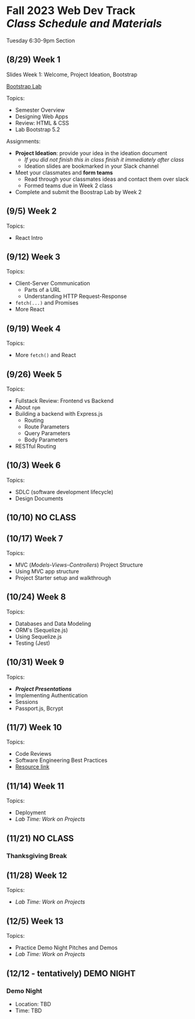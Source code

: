 # Fall 2023 Web Dev Track <br />_Class Schedule and Materials_

Tuesday 6:30-9pm Section

## (8/29) Week 1

Slides Week 1: Welcome, Project Ideation, Bootstrap

[Bootstrap Lab](https://github.com/CUNYTechPrep/lab-bootstrap-5.2)

Topics:

- Semester Overview
- Designing Web Apps
- Review: HTML & CSS
- Lab Bootstrap 5.2

Assignments:


- **Project Ideation**: provide your idea in the ideation document
    + *If you did not finish this in class finish it immediately after class*
    + Ideation slides are bookmarked in your Slack channel
- Meet your classmates and **form teams**
    + Read through your classmates ideas and contact them over slack
    + Formed teams due in Week 2 class
- Complete and submit the Boostrap Lab by Week 2


## (9/5) Week 2

Topics:

- React Intro


## (9/12) Week 3


Topics:

- Client-Server Communication
    + Parts of a URL
    + Understanding HTTP Request-Response
- `fetch(...)` and Promises
- More React


## (9/19) Week 4

Topics:

- More `fetch()` and React

## (9/26) Week 5


Topics:

- Fullstack Review: Frontend vs Backend
- About `npm`
- Building a backend with Express.js
    + Routing
    + Route Parameters
    + Query Parameters
    + Body Parameters
- RESTful Routing

## (10/3) Week 6

Topics:

- SDLC (software development lifecycle)
- Design Documents


## (10/10) NO CLASS

## (10/17) Week 7

Topics:

- MVC (_Models-Views-Controllers_) Project Structure
- Using MVC app structure
- Project Starter setup and walkthrough


## (10/24) Week 8


Topics:

- Databases and Data Modeling
- ORM's (Sequelize.js)
- Using Sequelize.js
- Testing (Jest)

## (10/31) Week 9

Topics:

- **_Project Presentations_**
- Implementing Authentication
- Sessions
- Passport.js, Bcrypt

## (11/7) Week 10


Topics:

- Code Reviews
- Software Engineering Best Practices
- [Resource link](http://web.mit.edu/6.005/www/fa16/classes/04-code-review/)

## (11/14) Week 11


Topics:

- Deployment
- _Lab Time: Work on Projects_

## (11/21) NO CLASS

### Thanksgiving Break


## (11/28) Week 12

Topics:

- _Lab Time: Work on Projects_

## (12/5) Week 13

Topics:

- Practice Demo Night Pitches and Demos
- _Lab Time: Work on Projects_

## (12/12 - tentatively) DEMO NIGHT

### Demo Night

- Location: TBD
- Time: TBD
